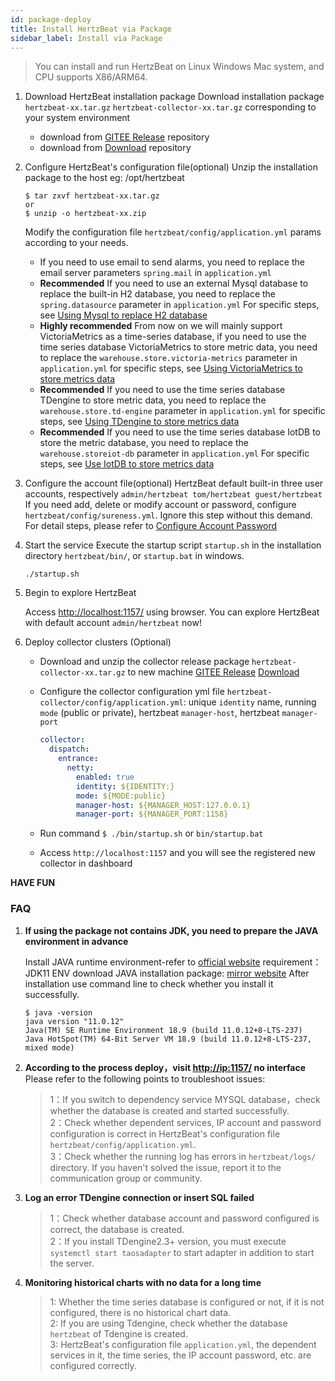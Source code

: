 ```yaml
---
id: package-deploy  
title: Install HertzBeat via Package 
sidebar_label: Install via Package
---
```


> You can install and run HertzBeat on Linux Windows Mac system, and CPU supports X86/ARM64.

1. Download HertzBeat installation package
   Download installation package `hertzbeat-xx.tar.gz` `hertzbeat-collector-xx.tar.gz` corresponding to your system environment
   - download from [GITEE Release](https://gitee.com/hertzbeat/hertzbeat/releases) repository
   - download from [Download](https://hertzbeat.apache.org/docs/download) repository
2. Configure HertzBeat's configuration file(optional)
   Unzip the installation package to the host eg: /opt/hertzbeat

   ```shell
   $ tar zxvf hertzbeat-xx.tar.gz
   or
   $ unzip -o hertzbeat-xx.zip
   ```

   Modify the configuration file `hertzbeat/config/application.yml` params according to your needs.
   - If you need to use email to send alarms, you need to replace the email server parameters `spring.mail` in `application.yml`
   - **Recommended** If you need to use an external Mysql database to replace the built-in H2 database, you need to replace the `spring.datasource` parameter in `application.yml` For specific steps, see [Using Mysql to replace H2 database](mysql-change)  
   - **Highly recommended** From now on we will mainly support VictoriaMetrics as a time-series database, if you need to use the time series database VictoriaMetrics to store metric data, you need to replace the `warehouse.store.victoria-metrics` parameter in `application.yml` for specific steps, see [Using VictoriaMetrics to store metrics data](victoria-metrics-init)
   - **Recommended** If you need to use the time series database TDengine to store metric data, you need to replace the `warehouse.store.td-engine` parameter in `application.yml` for specific steps, see [Using TDengine to store metrics data](tdengine-init)
   - **Recommended** If you need to use the time series database IotDB to store the metric database, you need to replace the `warehouse.storeiot-db` parameter in `application.yml` For specific steps, see [Use IotDB to store metrics data](iotdb-init)

3. Configure the account file(optional)
   HertzBeat default built-in three user accounts, respectively `admin/hertzbeat tom/hertzbeat guest/hertzbeat`
   If you need add, delete or modify account or password, configure `hertzbeat/config/sureness.yml`. Ignore this step without this demand.
   For detail steps, please refer to [Configure Account Password](account-modify)

4. Start the service
   Execute the startup script `startup.sh` in the installation directory `hertzbeat/bin/`, or `startup.bat` in windows.

   ```
   ./startup.sh 
   ```

5. Begin to explore HertzBeat

   Access <http://localhost:1157/> using browser. You can explore HertzBeat with default account `admin/hertzbeat` now!

6. Deploy collector clusters (Optional)

   - Download and unzip the collector release package `hertzbeat-collector-xx.tar.gz` to new machine [GITEE Release](https://gitee.com/hertzbeat/hertzbeat/releases) [Download](https://hertzbeat.apache.org/docs/download)
   - Configure the collector configuration yml file `hertzbeat-collector/config/application.yml`: unique `identity` name, running `mode` (public or private), hertzbeat `manager-host`, hertzbeat `manager-port`

     ```yaml
     collector:
       dispatch:
         entrance:
           netty:
             enabled: true
             identity: ${IDENTITY:}
             mode: ${MODE:public}
             manager-host: ${MANAGER_HOST:127.0.0.1}
             manager-port: ${MANAGER_PORT:1158}
     ```

   - Run command `$ ./bin/startup.sh` or `bin/startup.bat`
   - Access `http://localhost:1157` and you will see the registered new collector in dashboard

**HAVE FUN**

### FAQ

1. **If using the package not contains JDK, you need to prepare the JAVA environment in advance**

   Install JAVA runtime environment-refer to [official website](http://www.oracle.com/technetwork/java/javase/downloads/index.html)
   requirement：JDK11 ENV
   download JAVA installation package: [mirror website](https://repo.huaweicloud.com/java/jdk/)
   After installation use command line to check whether you install it successfully.

   ```
   $ java -version
   java version "11.0.12" 
   Java(TM) SE Runtime Environment 18.9 (build 11.0.12+8-LTS-237)
   Java HotSpot(TM) 64-Bit Server VM 18.9 (build 11.0.12+8-LTS-237, mixed mode)

   ```

2. **According to the process deploy，visit <http://ip:1157/> no interface**
   Please refer to the following points to troubleshoot issues:

   > 1：If you switch to dependency service MYSQL database，check whether the database is created and started successfully.  
   > 2：Check whether dependent services, IP account and password configuration is correct in HertzBeat's configuration file `hertzbeat/config/application.yml`.  
   > 3：Check whether the running log has errors in `hertzbeat/logs/` directory. If you haven't solved the issue, report it to the communication group or community.

3. **Log an error TDengine connection or insert SQL failed**

   > 1：Check whether database account and password configured is correct, the database is created.  
   > 2：If you install TDengine2.3+ version, you must execute `systemctl start taosadapter` to start adapter in addition to start the server.

4. **Monitoring historical charts with no data for a long time**

   > 1: Whether the time series database is configured or not, if it is not configured, there is no historical chart data.  
   > 2: If you are using Tdengine, check whether the database `hertzbeat` of Tdengine is created.  
   > 3: HertzBeat's configuration file `application.yml`, the dependent services in it, the time series, the IP account password, etc. are configured correctly.
